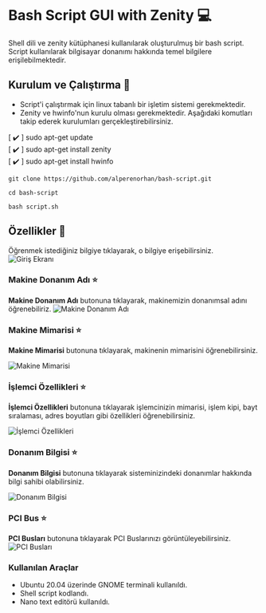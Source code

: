 # Bash Script GUI with Zenity 💻
Shell dili ve zenity kütüphanesi kullanılarak oluşturulmuş bir bash script. Script kullanılarak bilgisayar donanımı hakkında temel bilgilere erişilebilmektedir.


## Kurulum ve Çalıştırma 🚀

 - Script'i çalıştırmak için linux tabanlı bir işletim sistemi gerekmektedir.
 - Zenity ve hwinfo'nun kurulu olması gerekmektedir. Aşağıdaki komutları takip ederek kurulumları gerçekleştirebilirsiniz.

 [ ✔️ ] sudo apt-get update   
 [ ✔️ ] sudo apt-get install zenity  
 [ ✔️ ] sudo apt-get install hwinfo
```shell
git clone https://github.com/alperenorhan/bash-script.git
```

```shell
cd bash-script
```

```shell
bash script.sh
```

## Özellikler 🚀
Öğrenmek istediğiniz bilgiye tıklayarak, o bilgiye erişebilirsiniz.
![Giriş Ekranı](https://i.hizliresim.com/rb1vsj6.png)

### Makine Donanım Adı ⭐
**Makine Donanım Adı** butonuna tıklayarak, makinemizin donanımsal adını öğrenebiliriz.
![Makine Donanım Adı](https://i.hizliresim.com/8d72o05.png)

### Makine Mimarisi ⭐
**Makine Mimarisi** butonuna tıklayarak, makinenin mimarisini öğrenebilirsiniz.

![Makine Mimarisi](https://i.hizliresim.com/hz26hc0.png)

### İşlemci Özellikleri ⭐
**İşlemci Özellikleri** butonuna tıklayarak işlemcinizin mimarisi, işlem kipi, bayt sıralaması, adres boyutları gibi özellikleri öğrenebilirsiniz.

![İşlemci Özellikleri](https://i.hizliresim.com/sv2rbno.png)

### Donanım Bilgisi ⭐
**Donanım Bilgisi** butonuna tıklayarak sisteminizindeki donanımlar hakkında bilgi sahibi olabilirsiniz.

![Donanım Bilgisi](https://i.hizliresim.com/dflpo8a.png)

### PCI Bus ⭐
**PCI Busları** butonuna tıklayarak PCI Buslarınızı görüntüleyebilirsiniz.
![PCI Busları](https://i.hizliresim.com/s2f8pfb.png)
### Kullanılan Araçlar

 - Ubuntu 20.04 üzerinde GNOME terminali kullanıldı.
 - Shell script kodlandı.
 - Nano text editörü kullanıldı.
